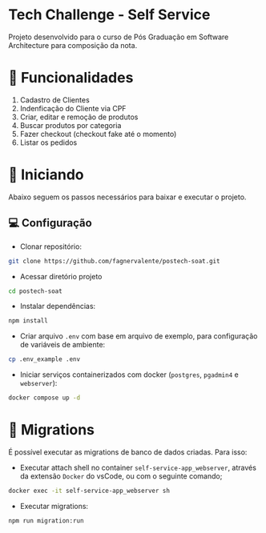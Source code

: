 # Tech Challenge - Self Service
Projeto desenvolvido para o curso de Pós Graduação em Software Architecture para composição da nota.

# 📖 Funcionalidades
1. Cadastro de Clientes
2. Indenficação do Cliente via CPF
3. Criar, editar e remoção de produtos
4. Buscar produtos por categoria
5. Fazer checkout (checkout fake até o momento)
6. Listar os pedidos

# 🚩 Iniciando
Abaixo seguem os passos necessários para baixar e executar o projeto.

## 💻 Configuração
- Clonar repositório:
```sh
git clone https://github.com/fagnervalente/postech-soat.git
```
- Acessar diretório projeto
```sh
cd postech-soat
```
- Instalar dependências:
```sh
npm install
```
- Criar arquivo `.env` com base em arquivo de exemplo, para configuração de variáveis de ambiente:
```sh
cp .env_example .env
```
- Iniciar serviços containerizados com docker (`postgres`, `pgadmin4` e `webserver`):
```sh
docker compose up -d
```

# 🚀 Migrations
É possível executar as migrations de banco de dados criadas. Para isso:
- Executar attach shell no container `self-service-app_webserver`, através da extensão `Docker` do vsCode, ou com o seguinte comando;
```sh
docker exec -it self-service-app_webserver sh
```
- Executar migrations:
```sh
npm run migration:run
```

